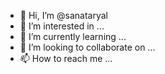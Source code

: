 - 👋 Hi, I’m @sanataryal
- 👀 I’m interested in ...
- 🌱 I’m currently learning ...
- 💞️ I’m looking to collaborate on ...
- 📫 How to reach me ...

<!---
sanataryal/sanataryal is a ✨ special ✨ repository because its `README.md` (this file) appears on your GitHub profile.
You can click the Preview link to take a look at your changes.
--->
